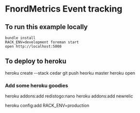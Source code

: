 # FnordMetrics Event tracking


## To run this example locally

    bundle install
    RACK_ENV=development foreman start
    open http://localhost:5000
    
## To deploy to heroku
  
   heroku create --stack cedar
   git push heorku master
   heroku open
   
### Add some heroku goodies

   heroku addons:add redistogo:nano
   heroku addons:add newrelic  

   heroku config:add RACK_ENV=production

